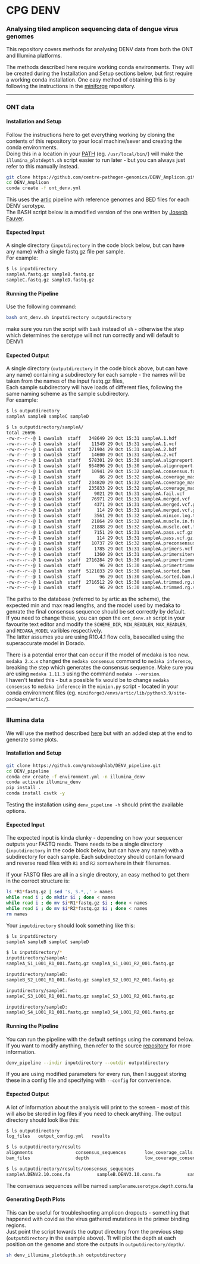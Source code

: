 # CPG DENV  

### Analysing tiled amplicon sequencing data of dengue virus genomes

This repository covers methods for analysing DENV data from both the ONT and Illumina platforms.

The methods described here require working conda environments. They will be created during the Installation and Setup sections below, but first require a working conda installation. One easy method of obtaining this is by following the instructions in the [miniforge](https://github.com/conda-forge/miniforge) repository.

---
### ONT data  

#### Installation and Setup
Follow the instructions here to get everything working by cloning the contents of this repository to your local machine/sever and creating the conda environments.  
Doing this in a location in your [PATH](https://en.wikipedia.org/wiki/PATH_(variable)) (eg. `/usr/local/bin/`) will make the `illumina_plotdepth.sh` script easier to run later - but you can always just refer to this manually instead. 

```bash
git clone https://github.com/centre-pathogen-genomics/DENV_Amplicon.git 
cd DENV_Amplicon
conda create -f ont_denv.yml
```

This uses the [artic](https://github.com/artic-network/fieldbioinformatics) pipeline with reference genomes and BED files for each DENV serotype.  
The BASH script below is a modified version of the one written by [Joseph Fauver](https://github.com/josephfauver/DENV_MinION_Script).
#### Expected Input
A single directory (`inputdirectory` in the code block below, but can have any name) with a single fastq.gz file per sample.  
For example:  
```bash
$ ls inputdirectory
sampleA.fastq.gz sampleB.fastq.gz  
sampleC.fastq.gz sampleD.fastq.gz
``` 
#### Running the Pipeline
Use the following command:
```bash
bash ont_denv.sh inputdirectory outputdirectory
```
make sure you run the script with `bash` instead of `sh` - otherwise the step which determines the serotype will not run correctly and will default to DENV1

#### Expected Output
A single directory (`outputdirectory` in the code block above, but can have any name) containing a subdirectory for each sample - the names will be taken from the names of the input fastq.gz files,  
Each sample subdirectory will have loads of different files, following the same naming scheme as the sample subdirectory.  
For example: 
```bash
$ ls outputdirectory
sampleA sampleB sampleC sampleD

$ ls outputdirectory/sampleA/
total 26696
-rw-r--r--@ 1 cwwalsh  staff   348649 29 Oct 15:31 sampleA.1.hdf
-rw-r--r--@ 1 cwwalsh  staff    11549 29 Oct 15:31 sampleA.1.vcf
-rw-r--r--@ 1 cwwalsh  staff   371904 29 Oct 15:31 sampleA.2.hdf
-rw-r--r--@ 1 cwwalsh  staff    14600 29 Oct 15:31 sampleA.2.vcf
-rw-r--r--@ 1 cwwalsh  staff   578301 29 Oct 15:30 sampleA.alignreport.er
-rw-r--r--@ 1 cwwalsh  staff   954896 29 Oct 15:30 sampleA.alignreport.txt
-rw-r--r--@ 1 cwwalsh  staff    10941 29 Oct 15:32 sampleA.consensus.fasta
-rw-r--r--@ 1 cwwalsh  staff       86 29 Oct 15:32 sampleA.coverage_mask.txt
-rw-r--r--@ 1 cwwalsh  staff   234820 29 Oct 15:32 sampleA.coverage_mask.txt.1.depths
-rw-r--r--@ 1 cwwalsh  staff   235833 29 Oct 15:32 sampleA.coverage_mask.txt.2.depths
-rw-r--r--@ 1 cwwalsh  staff     9021 29 Oct 15:31 sampleA.fail.vcf
-rw-r--r--@ 1 cwwalsh  staff    76971 29 Oct 15:31 sampleA.merged.vcf
-rw-r--r--@ 1 cwwalsh  staff     4371 29 Oct 15:31 sampleA.merged.vcf.gz
-rw-r--r--@ 1 cwwalsh  staff      114 29 Oct 15:31 sampleA.merged.vcf.gz.tbi
-rw-r--r--@ 1 cwwalsh  staff     3561 29 Oct 15:32 sampleA.minion.log.txt
-rw-r--r--@ 1 cwwalsh  staff    21864 29 Oct 15:32 sampleA.muscle.in.fasta
-rw-r--r--@ 1 cwwalsh  staff    21888 29 Oct 15:32 sampleA.muscle.out.fasta
-rw-r--r--@ 1 cwwalsh  staff     7151 29 Oct 15:31 sampleA.pass.vcf.gz
-rw-r--r--@ 1 cwwalsh  staff      114 29 Oct 15:31 sampleA.pass.vcf.gz.tbi
-rw-r--r--@ 1 cwwalsh  staff    10737 29 Oct 15:32 sampleA.preconsensus.fasta
-rw-r--r--@ 1 cwwalsh  staff     1785 29 Oct 15:31 sampleA.primers.vcf
-rw-r--r--@ 1 cwwalsh  staff     1360 29 Oct 15:31 sampleA.primersitereport.txt
-rw-r--r--@ 1 cwwalsh  staff  2716284 29 Oct 15:30 sampleA.primertrimmed.rg.sorted.bam
-rw-r--r--@ 1 cwwalsh  staff       96 29 Oct 15:30 sampleA.primertrimmed.rg.sorted.bam.bai
-rw-r--r--@ 1 cwwalsh  staff  5121033 29 Oct 15:30 sampleA.sorted.bam
-rw-r--r--@ 1 cwwalsh  staff       96 29 Oct 15:30 sampleA.sorted.bam.bai
-rw-r--r--@ 1 cwwalsh  staff  2716512 29 Oct 15:30 sampleA.trimmed.rg.sorted.bam
-rw-r--r--@ 1 cwwalsh  staff       96 29 Oct 15:30 sampleA.trimmed.rg.sorted.bam.bai
```

The paths to the database (referred to by artic as the scheme), the expected min and max read lengths, and the model used by medaka to genrate the final consensus sequence should be set correctly by default.  
If you need to change these, you can open the `ont_denv.sh` script in your favourite text editor and modify the `SCHEME_DIR`, `MIN_READLEN`, `MAX_READLEN`, and `MEDAKA_MODEL` varibles respectively.  
The latter assumes you are using R10.4.1 flow cells, basecalled using the superaccurate model in Dorado.  

There is a potential error that can occur if the model of medaka is too new.   
`medaka 2.x.x` changed the `medaka consensus` command to `medaka inference`, breaking the step which generates the consensus sequence. Make sure you are using `medaka 1.11.3` using the command `medaka --version`.  
I haven't tested this - but a possible fix would be to change `medaka consensus` to `medaka inference` in the `minion.py` script - located in your conda environment files (eg. `miniforge3/envs/artic/lib/python3.9/site-packages/artic/`).  

---
### Illumina data  
We will use the method described [here](https://github.com/grubaughlab/DENV_pipeline) but with an added step at the end to generate some plots.

#### Installation and Setup
```bash
git clone https://github.com/grubaughlab/DENV_pipeline.git
cd DENV_pipeline
conda env create -f environment.yml -n illumina_denv
conda activate illumina_denv
pip install .
conda install csvtk -y
```
Testing the installation using `denv_pipeline -h` should print the available options.  

#### Expected Input
The expected input is kinda clunky - depending on how your sequencer outputs your FASTQ reads.  There needs to be a single directory (`inputdirectory` in the code block below, but can have any name)  with a subdirectory for each sample.  Each subdirectory should contain forward and reverse read files with `R1` and `R2` somewhere in their filenames. 

If your FASTQ files are all in a single directory, an easy method to get them in the correct structure is:
```bash
ls *R1*fastq.gz | sed 's,_S.*,,' > names
while read i ; do mkdir $i ; done < names
while read i ; do mv $i*R1*fastq.gz $i ; done < names
while read i ; do mv $i*R2*fastq.gz $i ; done < names
rm names
```

Your `inputdirectory` should look something like this:
```bash
$ ls inputdirectory
sampleA sampleB sampleC sampleD

$ ls inputdirectory/*
inputdirectory/sampleA:
sampleA_S1_L001_R1_001.fastq.gz sampleA_S1_L001_R2_001.fastq.gz

inputdirectory/sampleB:
sampleB_S2_L001_R1_001.fastq.gz sampleB_S2_L001_R2_001.fastq.gz

inputdirectory/sampleC:
sampleC_S3_L001_R1_001.fastq.gz sampleC_S3_L001_R2_001.fastq.gz

inputdirectory/sampleD:
sampleD_S4_L001_R1_001.fastq.gz sampleD_S4_L001_R2_001.fastq.gz
```

#### Running the Pipeline
You can run the pipeline with the default settings using the command below. If you want to modify anything, then refer to the source [repository](https://github.com/grubaughlab/DENV_pipeline) for more information.  
```bash
denv_pipeline --indir inputdirectory --outdir outputdirectory
```
If you are using modified parameters for every run, then I suggest storing these in a config file and specifying with `--config` for convenience.

#### Expected Output  
A lot of information about the analysis will print to the screen - most of this will also be stored in log files if you need to check anything. The output directory should look like this:
```bash
$ ls outputdirectory
log_files   output_config.yml   results

$ ls outputdirectory/results
alignments                consensus_sequences       low_coverage_calls.csv    summary_all_samples.tsv   variant_plot.pdf          virus_calls.tsv
bam_files                 depth                     low_coverage_consensus    top_virus_all_samples.tsv variants

$ ls outputdirectory/results/consensus_sequences
sampleA.DENV2.10.cons.fa          sampleB.DENV3.10.cons.fa          sampleC.DENV3.10.cons.fa          sampleD.DENV1.10.cons.fa 
```
The consensus sequences will be named `samplename`.`serotype`.`depth`.cons.fa

#### Generating Depth Plots
This can be useful for troubleshooting amplicon dropouts - something that happened with covid as the virus gathered mutations in the primer binding regions.  
Just point the script towards the output directory from the previous step (`outputdirectory` in the example above). Tt will plot the depth at each position on the genome and store the outputs in `outputdirectory/depth/`.  
```bash
sh denv_illumina_plotdepth.sh outputdirectory
```



